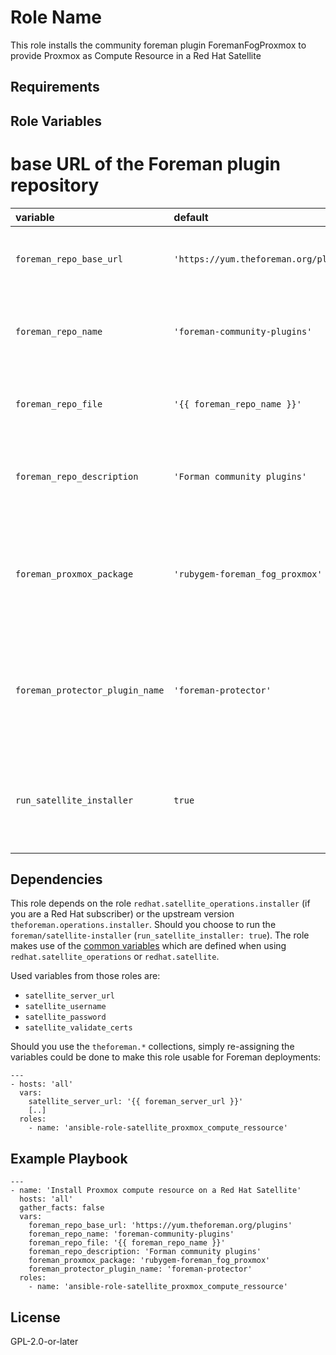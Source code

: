 Role Name
=========

This role installs the community foreman plugin ForemanFogProxmox to provide Proxmox as Compute Resource in a Red Hat Satellite

Requirements
------------


Role Variables
--------------

# base URL of the Foreman plugin repository
| variable                        | default                                 | required | description                                                                       |
| :------------------------------ | :-------------------------------------- | :------- | :-------------------------------------------------------------------------------- |
| `foreman_repo_base_url`         | `'https://yum.theforeman.org/plugins'`  | false    | base URL of the Foreman plugin repository                                         |
| `foreman_repo_name`             | `'foreman-community-plugins'`           | false    | name of the repository created on the Satellite host                              |
| `foreman_repo_file`             | `'{{ foreman_repo_name }}'`             | false    | file of the repository created on the Satellite host                              |
| `foreman_repo_description`      | `'Forman community plugins'`            | false    | description of the repository created on the Satellite host                       |
| `foreman_proxmox_package`       | `'rubygem-foreman_fog_proxmox'`         | false    | name of the package which provides the Proxmox compute resource                   |
| `foreman_protector_plugin_name` | `'foreman-protector'`                   | false    | name of the foreman-protector to disable during installation of above package     |
| `run_satellite_installer`       | `true`                                  | false    | whether to run the satellite-installer after installing the package               |

Dependencies
------------

This role depends on the role `redhat.satellite_operations.installer` (if you are a Red Hat subscriber) or the upstream version `theforeman.operations.installer`. Should you choose to run the `foreman/satellite-installer` (`run_satellite_installer: true`).
The role makes use of the [common variables](https://theforeman.github.io/foreman-ansible-modules/latest/README.html#common-role-variables) which are defined when using `redhat.satellite_operations` or `redhat.satellite`.

Used variables from those roles are:
- `satellite_server_url`
- `satellite_username`
- `satellite_password`
- `satellite_validate_certs`

Should you use the `theforeman.*` collections, simply re-assigning the variables could be done to make this role usable for Foreman deployments:
```
---
- hosts: 'all'
  vars:
    satellite_server_url: '{{ foreman_server_url }}'
    [..]
  roles:
    - name: 'ansible-role-satellite_proxmox_compute_ressource'

```

Example Playbook
----------------

```
---
- name: 'Install Proxmox compute resource on a Red Hat Satellite'
  hosts: 'all'
  gather_facts: false
  vars:
    foreman_repo_base_url: 'https://yum.theforeman.org/plugins'
    foreman_repo_name: 'foreman-community-plugins'
    foreman_repo_file: '{{ foreman_repo_name }}'
    foreman_repo_description: 'Forman community plugins'
    foreman_proxmox_package: 'rubygem-foreman_fog_proxmox'
    foreman_protector_plugin_name: 'foreman-protector'
  roles:
    - name: 'ansible-role-satellite_proxmox_compute_ressource'
```
License
-------

GPL-2.0-or-later

